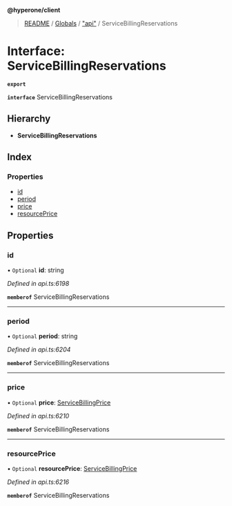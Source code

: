 **@hyperone/client**

> [README](../README.md) / [Globals](../globals.md) / ["api"](../modules/_api_.md) / ServiceBillingReservations

# Interface: ServiceBillingReservations

**`export`** 

**`interface`** ServiceBillingReservations

## Hierarchy

* **ServiceBillingReservations**

## Index

### Properties

* [id](_api_.servicebillingreservations.md#id)
* [period](_api_.servicebillingreservations.md#period)
* [price](_api_.servicebillingreservations.md#price)
* [resourcePrice](_api_.servicebillingreservations.md#resourceprice)

## Properties

### id

• `Optional` **id**: string

*Defined in api.ts:6198*

**`memberof`** ServiceBillingReservations

___

### period

• `Optional` **period**: string

*Defined in api.ts:6204*

**`memberof`** ServiceBillingReservations

___

### price

• `Optional` **price**: [ServiceBillingPrice](_api_.servicebillingprice.md)

*Defined in api.ts:6210*

**`memberof`** ServiceBillingReservations

___

### resourcePrice

• `Optional` **resourcePrice**: [ServiceBillingPrice](_api_.servicebillingprice.md)

*Defined in api.ts:6216*

**`memberof`** ServiceBillingReservations
